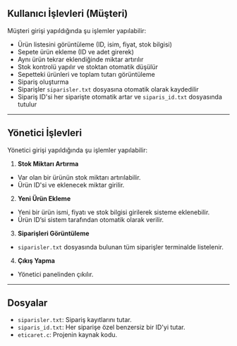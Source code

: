 
## Kullanıcı İşlevleri (Müşteri)

Müşteri girişi yapıldığında şu işlemler yapılabilir:

- Ürün listesini görüntüleme (ID, isim, fiyat, stok bilgisi)
- Sepete ürün ekleme (ID ve adet girerek)
- Aynı ürün tekrar eklendiğinde miktar artırılır
- Stok kontrolü yapılır ve stoktan otomatik düşülür
- Sepetteki ürünleri ve toplam tutarı görüntüleme
- Sipariş oluşturma
- Siparişler `siparisler.txt` dosyasına otomatik olarak kaydedilir
- Sipariş ID'si her siparişte otomatik artar ve `siparis_id.txt` dosyasında tutulur

---

## Yönetici İşlevleri

Yönetici girişi yapıldığında şu işlemler yapılabilir:

1. **Stok Miktarı Artırma**
- Var olan bir ürünün stok miktarı artırılabilir.
- Ürün ID'si ve eklenecek miktar girilir.

2. **Yeni Ürün Ekleme**
- Yeni bir ürün ismi, fiyatı ve stok bilgisi girilerek sisteme eklenebilir.
- Ürün ID’si sistem tarafından otomatik olarak verilir.

3. **Siparişleri Görüntüleme**
- `siparisler.txt` dosyasında bulunan tüm siparişler terminalde listelenir.

4. **Çıkış Yapma**
- Yönetici panelinden çıkılır.

---

## Dosyalar

- `siparisler.txt`: Sipariş kayıtlarını tutar.
- `siparis_id.txt`: Her siparişe özel benzersiz bir ID'yi tutar.
- `eticaret.c`: Projenin kaynak kodu.
